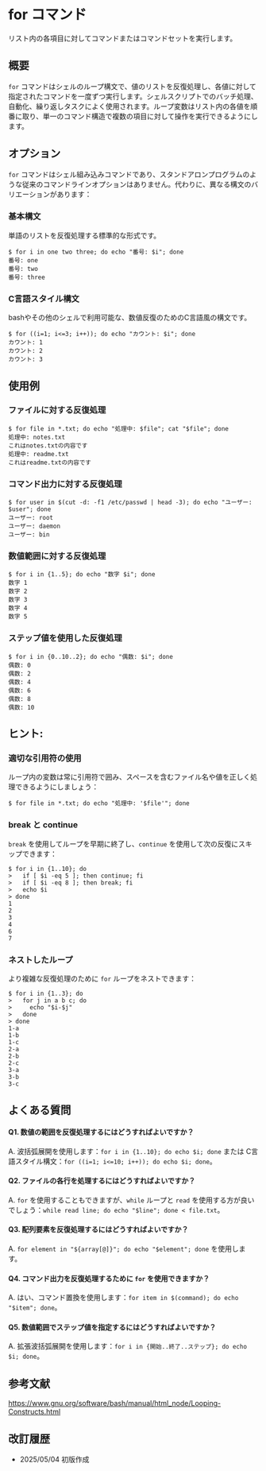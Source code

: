 # for コマンド

リスト内の各項目に対してコマンドまたはコマンドセットを実行します。

## 概要

`for` コマンドはシェルのループ構文で、値のリストを反復処理し、各値に対して指定されたコマンドを一度ずつ実行します。シェルスクリプトでのバッチ処理、自動化、繰り返しタスクによく使用されます。ループ変数はリスト内の各値を順番に取り、単一のコマンド構造で複数の項目に対して操作を実行できるようにします。

## オプション

`for` コマンドはシェル組み込みコマンドであり、スタンドアロンプログラムのような従来のコマンドラインオプションはありません。代わりに、異なる構文のバリエーションがあります：

### **基本構文**

単語のリストを反復処理する標準的な形式です。

```console
$ for i in one two three; do echo "番号: $i"; done
番号: one
番号: two
番号: three
```

### **C言語スタイル構文**

bashやその他のシェルで利用可能な、数値反復のためのC言語風の構文です。

```console
$ for ((i=1; i<=3; i++)); do echo "カウント: $i"; done
カウント: 1
カウント: 2
カウント: 3
```

## 使用例

### ファイルに対する反復処理

```console
$ for file in *.txt; do echo "処理中: $file"; cat "$file"; done
処理中: notes.txt
これはnotes.txtの内容です
処理中: readme.txt
これはreadme.txtの内容です
```

### コマンド出力に対する反復処理

```console
$ for user in $(cut -d: -f1 /etc/passwd | head -3); do echo "ユーザー: $user"; done
ユーザー: root
ユーザー: daemon
ユーザー: bin
```

### 数値範囲に対する反復処理

```console
$ for i in {1..5}; do echo "数字 $i"; done
数字 1
数字 2
数字 3
数字 4
数字 5
```

### ステップ値を使用した反復処理

```console
$ for i in {0..10..2}; do echo "偶数: $i"; done
偶数: 0
偶数: 2
偶数: 4
偶数: 6
偶数: 8
偶数: 10
```

## ヒント:

### 適切な引用符の使用

ループ内の変数は常に引用符で囲み、スペースを含むファイル名や値を正しく処理できるようにしましょう：

```console
$ for file in *.txt; do echo "処理中: '$file'"; done
```

### break と continue

`break` を使用してループを早期に終了し、`continue` を使用して次の反復にスキップできます：

```console
$ for i in {1..10}; do
>   if [ $i -eq 5 ]; then continue; fi
>   if [ $i -eq 8 ]; then break; fi
>   echo $i
> done
1
2
3
4
6
7
```

### ネストしたループ

より複雑な反復処理のために `for` ループをネストできます：

```console
$ for i in {1..3}; do
>   for j in a b c; do
>     echo "$i-$j"
>   done
> done
1-a
1-b
1-c
2-a
2-b
2-c
3-a
3-b
3-c
```

## よくある質問

#### Q1. 数値の範囲を反復処理するにはどうすればよいですか？
A. 波括弧展開を使用します：`for i in {1..10}; do echo $i; done` または C言語スタイル構文：`for ((i=1; i<=10; i++)); do echo $i; done`。

#### Q2. ファイルの各行を処理するにはどうすればよいですか？
A. `for` を使用することもできますが、`while` ループと `read` を使用する方が良いでしょう：`while read line; do echo "$line"; done < file.txt`。

#### Q3. 配列要素を反復処理するにはどうすればよいですか？
A. `for element in "${array[@]}"; do echo "$element"; done` を使用します。

#### Q4. コマンド出力を反復処理するために `for` を使用できますか？
A. はい、コマンド置換を使用します：`for item in $(command); do echo "$item"; done`。

#### Q5. 数値範囲でステップ値を指定するにはどうすればよいですか？
A. 拡張波括弧展開を使用します：`for i in {開始..終了..ステップ}; do echo $i; done`。

## 参考文献

https://www.gnu.org/software/bash/manual/html_node/Looping-Constructs.html

## 改訂履歴

- 2025/05/04 初版作成